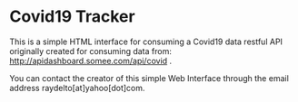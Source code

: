 # Covid19 Tracker

This is a simple HTML interface for consuming a Covid19 data restful API originally created for consuming data from: http://apidashboard.somee.com/api/covid .

You can contact the creator of this simple Web Interface through the email address raydelto[at]yahoo[dot]com.
